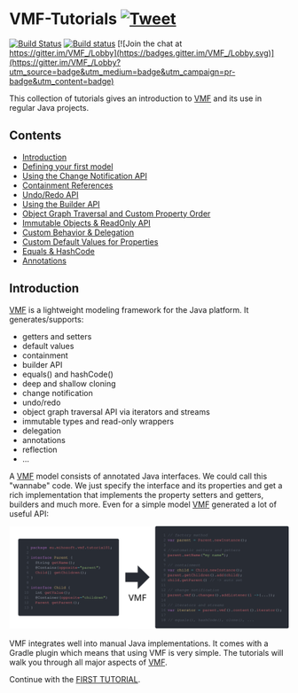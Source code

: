 # VMF-Tutorials [![Tweet](https://img.shields.io/twitter/url/http/shields.io.svg?style=social)](https://twitter.com/intent/tweet?text=VMF:%20The%20new%20modeling%20framework%20for%20Java!&url=https://github.com/miho/VMF&via=mihosoft&hashtags=vmf,java,mdd,developers)
[![Build Status](https://travis-ci.org/miho/VMF-Tutorials.svg?branch=master)](https://travis-ci.org/miho/VMF-Tutorials)
[![Build status](https://ci.appveyor.com/api/projects/status/w3ncymxslgm8thtf?svg=true)](https://ci.appveyor.com/project/miho/vmf-tutorials)
[![Join the chat at https://gitter.im/VMF_/Lobby](https://badges.gitter.im/VMF_/Lobby.svg)](https://gitter.im/VMF_/Lobby?utm_source=badge&utm_medium=badge&utm_campaign=pr-badge&utm_content=badge)

This collection of tutorials gives an introduction to [VMF](https://github.com/miho/VMF) and its use in regular Java projects.

## Contents

- [Introduction](https://github.com/miho/VMF-Tutorials/blob/master/README.md#introduction)
- [Defining your first model](https://github.com/miho/VMF-Tutorials/blob/master/VMF-Tutorial-01/README.md)
- [Using the Change Notification API](https://github.com/miho/VMF-Tutorials/blob/master/VMF-Tutorial-02/README.md)
- [Containment References](https://github.com/miho/VMF-Tutorials/tree/master/VMF-Tutorial-03/README.md)
- [Undo/Redo API](https://github.com/miho/VMF-Tutorials/tree/master/VMF-Tutorial-04/README.md)
- [Using the Builder API](https://github.com/miho/VMF-Tutorials/tree/master/VMF-Tutorial-05/README.md)
- [Object Graph Traversal and Custom Property Order](https://github.com/miho/VMF-Tutorials/tree/master/VMF-Tutorial-06/README.md)
- [Immutable Objects & ReadOnly API](https://github.com/miho/VMF-Tutorials/tree/master/VMF-Tutorial-07/README.md)
- [Custom Behavior & Delegation](https://github.com/miho/VMF-Tutorials/tree/master/VMF-Tutorial-08/README.md)
- [Custom Default Values for Properties](https://github.com/miho/VMF-Tutorials/tree/master/VMF-Tutorial-09/README.md)
- [Equals & HashCode](https://github.com/miho/VMF-Tutorials/tree/master/VMF-Tutorial-10/README.md)
- [Annotations](https://github.com/miho/VMF-Tutorials/tree/master/VMF-Tutorial-11/README.md)


## Introduction

[VMF](https://github.com/miho/VMF) is a lightweight modeling framework for the Java platform. It generates/supports:

- getters and setters
- default values
- containment
- builder API
- equals() and hashCode()
- deep and shallow cloning
- change notification
- undo/redo
- object graph traversal API via iterators and streams
- immutable types and read-only wrappers
- delegation
- annotations
- reflection
- ...

A [VMF](https://github.com/miho/VMF) model consists of annotated Java interfaces. We could call this "wannabe" code. We just specify the interface and its properties and get a rich implementation that implements the property setters and getters, builders and much more. Even for a simple model [VMF](https://github.com/miho/VMF) generated a lot of useful API:

<img src="resources/img/vmf-01.svg">

VMF integrates well into manual Java implementations. It comes with a Gradle plugin which means that using VMF is very simple. The tutorials will walk you through all major aspects of [VMF](https://github.com/miho/VMF).

Continue with the [FIRST TUTORIAL](https://github.com/miho/VMF-Tutorials/blob/master/VMF-Tutorial-01/README.md).

